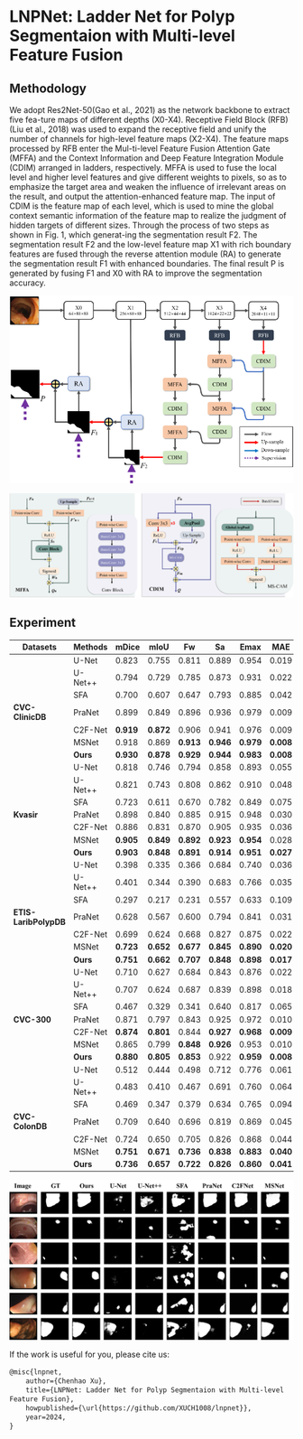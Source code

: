 # LNPNet: Ladder Net for Polyp Segmentaion with Multi-level Feature Fusion

## Methodology

We adopt Res2Net-50(Gao et al., 2021) as the network backbone to extract five fea-ture maps of different depths (X0-X4). Receptive Field Block (RFB)(Liu et al., 2018) was used to expand the receptive field and unify the number of channels for high-level feature maps (X2-X4). The feature maps processed by RFB enter the Mul-ti-level Feature Fusion Attention Gate (MFFA) and the Context Information and Deep Feature Integration Module (CDIM) arranged in ladders, respectively. MFFA is used to fuse the local level and higher level features and give different weights to pixels, so as to emphasize the target area and weaken the influence of irrelevant areas on the result, and output the attention-enhanced feature map. The input of CDIM is the feature map of each level, which is used to mine the global context semantic information of the feature map to realize the judgment of hidden targets of different sizes. Through the process of two steps as shown in Fig. 1, which generat-ing the segmentation result F2. The segmentation result F2 and the low-level feature map X1 with rich boundary features are fused through the reverse attention module (RA) to generate the segmentation result F1 with enhanced boundaries. The final result P is generated by fusing F1 and X0 with RA to improve the segmentation accuracy.

![本地路径](1.png "Overview of proposed LNPNet")

![本地路径](2.png "MFFA &amp; CDIM")

## Experiment

| Datasets                     | Methods        | mDice           | mIoU            | Fw              | Sa              | Emax            | MAE             |
| ---------------------------- | -------------- | --------------- | --------------- | --------------- | --------------- | --------------- | --------------- |
|                              | U-Net          | 0.823           | 0.755           | 0.811           | 0.889           | 0.954           | 0.019           |
|                              | U-Net++        | 0.794           | 0.729           | 0.785           | 0.873           | 0.931           | 0.022           |
|                              | SFA            | 0.700           | 0.607           | 0.647           | 0.793           | 0.885           | 0.042           |
| **CVC-ClinicDB**       | PraNet         | 0.899           | 0.849           | 0.896           | 0.936           | 0.979           | 0.009           |
|                              | C2F-Net        | **0.919** | **0.872** | 0.906           | 0.941           | 0.976           | 0.009           |
|                              | MSNet          | 0.918           | 0.869           | **0.913** | **0.946** | **0.979** | **0.008** |
|                              | **Ours** | **0.930** | **0.878** | **0.929** | **0.944** | **0.983** | **0.008** |
|                              | U-Net          | 0.818           | 0.746           | 0.794           | 0.858           | 0.893           | 0.055           |
|                              | U-Net++        | 0.821           | 0.743           | 0.808           | 0.862           | 0.910           | 0.048           |
|                              | SFA            | 0.723           | 0.611           | 0.670           | 0.782           | 0.849           | 0.075           |
| **Kvasir**             | PraNet         | 0.898           | 0.840           | 0.885           | 0.915           | 0.948           | 0.030           |
|                              | C2F-Net        | 0.886           | 0.831           | 0.870           | 0.905           | 0.935           | 0.036           |
|                              | MSNet          | **0.905** | **0.849** | **0.892** | **0.923** | **0.954** | 0.028           |
|                              | **Ours** | **0.903** | **0.848** | **0.891** | **0.914** | **0.951** | **0.027** |
|                              | U-Net          | 0.398           | 0.335           | 0.366           | 0.684           | 0.740           | 0.036           |
|                              | U-Net++        | 0.401           | 0.344           | 0.390           | 0.683           | 0.766           | 0.035           |
|                              | SFA            | 0.297           | 0.217           | 0.231           | 0.557           | 0.633           | 0.109           |
| **ETIS- LaribPolypDB** | PraNet         | 0.628           | 0.567           | 0.600           | 0.794           | 0.841           | 0.031           |
|                              | C2F-Net        | 0.699           | 0.624           | 0.668           | 0.827           | 0.875           | 0.022           |
|                              | MSNet          | **0.723** | **0.652** | **0.677** | **0.845** | **0.890** | **0.020** |
|                              | **Ours** | **0.751** | **0.662** | **0.707** | **0.848** | **0.898** | **0.017** |
|                              | U-Net          | 0.710           | 0.627           | 0.684           | 0.843           | 0.876           | 0.022           |
|                              | U-Net++        | 0.707           | 0.624           | 0.687           | 0.839           | 0.898           | 0.018           |
|                              | SFA            | 0.467           | 0.329           | 0.341           | 0.640           | 0.817           | 0.065           |
| **CVC-300**            | PraNet         | 0.871           | 0.797           | 0.843           | 0.925           | 0.972           | 0.010           |
|                              | C2F-Net        | **0.874** | **0.801** | 0.844           | **0.927** | **0.968** | **0.009** |
|                              | MSNet          | 0.865           | 0.799           | **0.848** | **0.926** | 0.953           | 0.010           |
|                              | **Ours** | **0.880** | **0.805** | **0.853** | 0.922           | **0.959** | **0.008** |
|                              | U-Net          | 0.512           | 0.444           | 0.498           | 0.712           | 0.776           | 0.061           |
|                              | U-Net++        | 0.483           | 0.410           | 0.467           | 0.691           | 0.760           | 0.064           |
|                              | SFA            | 0.469           | 0.347           | 0.379           | 0.634           | 0.765           | 0.094           |
| **CVC-ColonDB**        | PraNet         | 0.709           | 0.640           | 0.696           | 0.819           | 0.869           | 0.045           |
|                              | C2F-Net        | 0.724           | 0.650           | 0.705           | 0.826           | 0.868           | 0.044           |
|                              | MSNet          | **0.751** | **0.671** | **0.736** | **0.838** | **0.883** | **0.040** |
|                              | **Ours** | **0.736** | **0.657** | **0.722** | **0.826** | **0.860** | **0.041** |

![本地路径](3.png "相对路径演示,上一级目录")

If the work is useful for you, please cite us:

```
@misc{lnpnet,
    author={Chenhao Xu},
    title={LNPNet: Ladder Net for Polyp Segmentaion with Multi-level Feature Fusion},
    howpublished={\url{https://github.com/XUCH1008/lnpnet}},
    year=2024,
}
```
